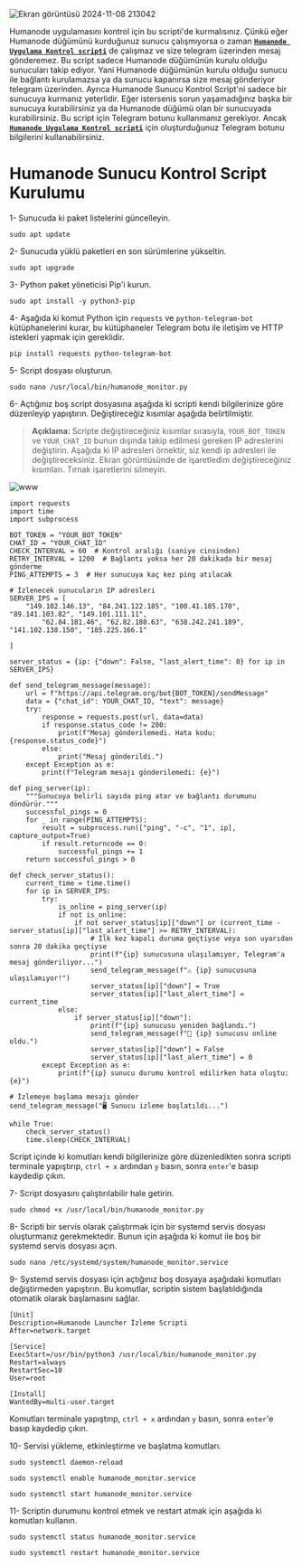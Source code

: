 ![Ekran görüntüsü 2024-11-08 213042](https://github.com/user-attachments/assets/2d6ad775-bc70-4790-8130-70ccfa6851f2)

Humanode uygulamasını kontrol için bu scripti'de kurmalısınız. Çünkü eğer Humanode düğümünü kurduğunuz sunucu çalışmıyorsa o zaman <a href="https://github.com/Lorento34/humanode/blob/main/Humanode%20Uygulama%20Kontrol.md"><b>```Humanode Uygulama Kontrol scripti```</b></a> de çalışmaz ve size telegram üzerinden mesaj gönderemez. Bu script sadece Humanode düğümünün kurulu olduğu sunucuları takip ediyor. Yani Humanode düğümünün kurulu olduğu sunucu ile bağlantı kurulamazsa ya da sunucu kapanırsa size mesaj gönderiyor telegram üzerinden. Ayrıca Humanode Sunucu Kontrol Script'ni sadece bir sunucuya kurmanız yeterlidir. Eğer istersenis sorun yaşamadığınız başka bir sunucuya kurabilirsiniz ya da Humanode düğümü olan bir sunucuyada kurabilirsiniz. Bu script için Telegram botunu kullanmanız gerekiyor. Ancak <a href="https://github.com/Lorento34/humanode/blob/main/Humanode%20Uygulama%20Kontrol.md"><b>```Humanode Uygulama Kontrol scripti```</b></a> için oluşturduğunuz Telegram botunu bilgilerini kullanabilirsiniz.



# Humanode Sunucu Kontrol Script Kurulumu

1- Sunucuda ki paket listelerini güncelleyin.

```
sudo apt update
```

2- Sunucuda yüklü paketleri en son sürümlerine yükseltin.
```
sudo apt upgrade
```

3- Python paket yöneticisi Pip'i kurun.
```
sudo apt install -y python3-pip
```

4- Aşağıda ki komut Python için ```requests``` ve ```python-telegram-bot``` kütüphanelerini kurar, bu kütüphaneler Telegram botu ile iletişim ve HTTP istekleri yapmak için gereklidir.
```
pip install requests python-telegram-bot
```

5- Script dosyası oluşturun.
```
sudo nano /usr/local/bin/humanode_monitor.py
```

6- Açtığınız boş script dosyasına aşağıda ki scripti kendi bilgilerinize göre düzenleyip yapıştırın. Değiştireceğiz kısımlar aşağıda belirtilmiştir.

> <b> Açıklama: </b> Scripte değiştireceğiniz kısımlar sırasıyla, ```YOUR_BOT_TOKEN``` ve ```YOUR_CHAT_ID``` bunun dışında takip edilmesi gereken IP adreslerini değiştirin. Aşağıda ki IP adresleri örnektir, siz kendi ip adresleri ile değiştireceksiniz. Ekran görüntüsünde de işaretledim değiştireceğiniz kısımları. Tırnak işaretlerini  silmeyin.

![www](https://github.com/user-attachments/assets/a4278284-8e33-47e2-9051-3d2368238d30)



```Sieve
import requests
import time
import subprocess

BOT_TOKEN = "YOUR_BOT_TOKEN"
CHAT_ID = "YOUR_CHAT_ID"
CHECK_INTERVAL = 60  # Kontrol aralığı (saniye cinsinden)
RETRY_INTERVAL = 1200  # Bağlantı yoksa her 20 dakikada bir mesaj gönderme
PING_ATTEMPTS = 3  # Her sunucuya kaç kez ping atılacak

# İzlenecek sunucuların IP adresleri
SERVER_IPS = [
	"149.102.146.13", "84.241.122.185", "100.41.185.170", "89.141.103.82", "149.101.111.11",
        "62.84.181.46", "62.82.180.63", "638.242.241.189", "141.102.138.150", "185.225.166.1"
    
]

server_status = {ip: {"down": False, "last_alert_time": 0} for ip in SERVER_IPS}

def send_telegram_message(message):
    url = f"https://api.telegram.org/bot{BOT_TOKEN}/sendMessage"
    data = {"chat_id": YOUR_CHAT_ID, "text": message}
    try:
        response = requests.post(url, data=data)
        if response.status_code != 200:
            print(f"Mesaj gönderilemedi. Hata kodu: {response.status_code}")
        else:
            print("Mesaj gönderildi.")
    except Exception as e:
        print(f"Telegram mesajı gönderilemedi: {e}")

def ping_server(ip):
    """Sunucuya belirli sayıda ping atar ve bağlantı durumunu döndürür."""
    successful_pings = 0
    for _ in range(PING_ATTEMPTS):
        result = subprocess.run(["ping", "-c", "1", ip], capture_output=True)
        if result.returncode == 0:  
            successful_pings += 1
    return successful_pings > 0  

def check_server_status():
    current_time = time.time()  
    for ip in SERVER_IPS:
        try:
            is_online = ping_server(ip)  
            if not is_online:  
                if not server_status[ip]["down"] or (current_time - server_status[ip]["last_alert_time"] >= RETRY_INTERVAL):
                    # İlk kez kapalı duruma geçtiyse veya son uyarıdan sonra 20 dakika geçtiyse
                    print(f"{ip} sunucusuna ulaşılamıyor, Telegram'a mesaj gönderiliyor...")
                    send_telegram_message(f"⚠️ {ip} sunucusuna ulaşılamıyor!")
                    server_status[ip]["down"] = True  
                    server_status[ip]["last_alert_time"] = current_time  
            else:  
                if server_status[ip]["down"]:
                    print(f"{ip} sunucusu yeniden bağlandı.")
                    send_telegram_message(f"🔄 {ip} sunucusu online oldu.")
                    server_status[ip]["down"] = False  
                    server_status[ip]["last_alert_time"] = 0  
        except Exception as e:
            print(f"{ip} sunucu durumu kontrol edilirken hata oluştu: {e}")

# İzlemeye başlama mesajı gönder
send_telegram_message("🖥️ Sunucu izleme başlatıldı...")

while True:
    check_server_status()
    time.sleep(CHECK_INTERVAL)
```

Script içinde ki komutları kendi bilgilerinize göre düzenledikten sonra scripti terminale yapıştırıp, ```ctrl + x``` ardından ```y``` basın, sonra ```enter```'e basıp kaydedip çıkın.


7- Script dosyasını çalıştırılabilir hale getirin.
```
sudo chmod +x /usr/local/bin/humanode_monitor.py
```

8- Scripti bir servis olarak çalıştırmak için bir systemd servis dosyası oluşturmanız gerekmektedir. Bunun için aşağıda ki komut ile boş bir systemd servis dosyası açın.
```
sudo nano /etc/systemd/system/humanode_monitor.service
```

9- Systemd servis dosyası için açtığınız boş dosyaya aşağıdaki komutları değiştirmeden yapıştırın. Bu komutlar, scriptin sistem başlatıldığında otomatik olarak başlamasını sağlar.
```
[Unit]
Description=Humanode Launcher İzleme Scripti
After=network.target

[Service]
ExecStart=/usr/bin/python3 /usr/local/bin/humanode_monitor.py
Restart=always
RestartSec=10
User=root

[Install]
WantedBy=multi-user.target
```

Komutları terminale yapıştırıp, ```ctrl + x``` ardından ```y``` basın, sonra ```enter```'e basıp kaydedip çıkın.


10- Servisi yükleme, etkinleştirme ve başlatma komutları.
```
sudo systemctl daemon-reload
```
```
sudo systemctl enable humanode_monitor.service
```
```
sudo systemctl start humanode_monitor.service
```

11- Scriptin durumunu kontrol etmek ve restart atmak için aşağıda ki komutları kullanın.
```
sudo systemctl status humanode_monitor.service
```
```
sudo systemctl restart humanode_monitor.service
```
